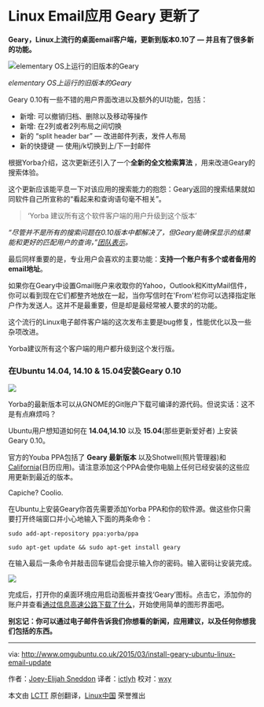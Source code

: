 Linux Email应用 Geary 更新了
================================================================================
**Geary，Linux上流行的桌面email客户端，更新到版本0.10了 — 并且有了很多新的功能。**

![elementary OS上运行的旧版本的Geary](http://www.omgubuntu.co.uk/wp-content/uploads/2015/01/geary.jpg)

*elementary OS上运行的旧版本的Geary*

Geary 0.10有一些不错的用户界面改进以及额外的UI功能，包括：

- 新增: 可以撤销归档、删除以及移动等操作
- 新增: 在2列或者2列布局之间切换
- 新的 “split header bar” — 改进邮件列表，发件人布局
- 新的快捷键 — 使用j/k切换到上/下一封邮件

根据Yorba介绍，这次更新还引入了一个**全新的全文检索算法** ，用来改进Geary的搜索体验。

这个更新应该能平息一下对该应用的搜索能力的抱怨：Geary返回的搜索结果就如同软件自己所宣称的“看起来和查询语句毫不相关”。

> ‘Yorba 建议所有这个软件客户端的用户升级到这个版本’

*“尽管并不是所有的搜索问题在0.10版本中都解决了，但Geary能确保显示的结果能和更好的匹配用户的查询，”[团队表示][1]。*

最后同样重要的是，专业用户会喜欢的主要功能：**支持一个账户有多个或者备用的email地址**。

如果你在Geary中设置Gmail账户来收取你的Yahoo，Outlook和KittyMail信件，你可以看到现在它们都整齐地放在一起，当你写信时在'From'栏你可以选择指定账户作为发送人。这并不是最重要，但是却是最经常被人要求的的功能。

这个流行的Linux电子邮件客户端的这次发布主要是bug修复，性能优化以及一些杂项改进。

Yorba建议所有这个客户端的用户都升级到这个发行版。

### 在Ubuntu 14.04, 14.10 & 15.04安装Geary 0.10 ###

![](http://www.omgubuntu.co.uk/wp-content/uploads/2014/09/geary-inline-composor.jpg)

Yorba的最新版本可以从GNOME的Git账户下载可编译的源代码。但说实话：这不是有点麻烦吗？

Ubuntu用户想知道如何在 **14.04,14.10** 以及 **15.04**(那些更新爱好者) 上安装Geary 0.10。

官方的Youba PPA包括了 **Geary 最新版本** 以及Shotwell(照片管理器)和[California][2](日历应用)。请注意添加这个PPA会使你电脑上任何已经安装的这些应用更新到最近的版本。

Capiche? Coolio.

在Ubuntu上安装Geary你首先需要添加Yorba PPA和你的软件源。做这些你只需要打开终端窗口并小心地输入下面的两条命令：

    sudo add-apt-repository ppa:yorba/ppa

    sudo apt-get update && sudo apt-get install geary

在输入最后一条命令并敲击回车键后会提示输入你的密码。输入密码让安装完成。

![](http://www.omgubuntu.co.uk/wp-content/uploads/2013/04/20130320161830-geary-yorba.png)

完成后，打开你的桌面环境应用启动面板并查找‘Geary’图标。点击它，添加你的账户并查看[通过信息高速公路下载了什么][3]，开始使用简单的图形界面吧。

**别忘记：你可以通过电子邮件告诉我们你想看的新闻，应用建议，以及任何你想我们包括的东西。**

--------------------------------------------------------------------------------

via: http://www.omgubuntu.co.uk/2015/03/install-geary-ubuntu-linux-email-update

作者：[Joey-Elijah Sneddon][a]
译者：[ictlyh](https://github.com/ictlyh)
校对：[wxy](https://github.com/wxy)

本文由 [LCTT](https://github.com/LCTT/TranslateProject) 原创翻译，[Linux中国](http://linux.cn/) 荣誉推出

[a]:https://plus.google.com/117485690627814051450/?rel=author
[1]:https://wiki.gnome.org/Apps/Geary/FullTextSearchStrategy
[2]:http://www.omgubuntu.co.uk/2014/10/california-calendar-natural-language-parser
[3]:https://www.youtube.com/watch?v=rxM8C71GB8w